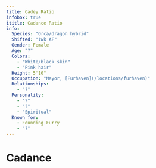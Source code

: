 ```yaml
---
title: Cadey Ratio
infobox: true
ititle: Cadance Ratio
info: 
  Species: "Orca/dragon hybrid"
  Shifted: "1wk AF"
  Gender: Female
  Age: "?"
  Colors: 
    - "White/black skin"
    - "Pink hair"
  Height: 5'10"
  Occupation: "Mayor, [Furhaven](/locations/furhaven)"
  Relationships:
    - "?"
  Personality:
    - "?"
    - "?"
    - "Spiritual"
  Known for:
    - Founding Furry
    - "?"
---
```


# Cadance
